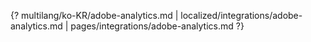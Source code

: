 {? multilang/ko-KR/adobe-analytics.md | localized/integrations/adobe-analytics.md | pages/integrations/adobe-analytics.md ?}
